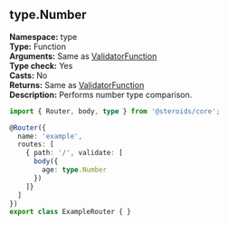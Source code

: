 ## type.Number

**Namespace:** type  
**Type:** Function  
**Arguments:** Same as [ValidatorFunction](../router-decorator/routedefinition/validationrule/validatorfunction)  
**Type check:** Yes  
**Casts:** No  
**Returns:** Same as [ValidatorFunction](../router-decorator/routedefinition/validationrule/validatorfunction)  
**Description:** Performs number type comparison.

```ts
import { Router, body, type } from '@steroids/core';

@Router({
  name: 'example',
  routes: [
    { path: '/', validate: [
      body({
        age: type.Number
      })
    ]}
  ]
})
export class ExampleRouter { }
```
